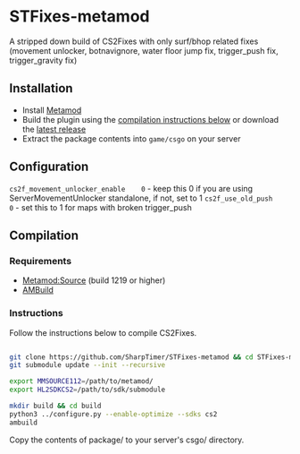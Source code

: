 # STFixes-metamod
A stripped down build of CS2Fixes with only surf/bhop related fixes (movement unlocker, botnavignore, water floor jump fix, trigger_push fix, trigger_gravity fix)

## Installation

- Install [Metamod](https://cs2.poggu.me/metamod/installation/)
- Build the plugin using the [compilation instructions below](https://github.com/SharpTimer/STFixes-metamod/tree/main?tab=readme-ov-file#instructions) or download the [latest release](https://github.com/SharpTimer/STFixes-metamod/releases/latest)
- Extract the package contents into `game/csgo` on your server

## Configuration
```cs2f_movement_unlocker_enable	0``` - keep this 0 if you are using ServerMovementUnlocker standalone, if not, set to 1
```cs2f_use_old_push 				    0``` - set this to 1 for maps with broken trigger_push

## Compilation

### Requirements

- [Metamod:Source](https://www.sourcemm.net/downloads.php/?branch=master) (build 1219 or higher)
- [AMBuild](https://wiki.alliedmods.net/Ambuild)

### Instructions

Follow the instructions below to compile CS2Fixes.

```bash

git clone https://github.com/SharpTimer/STFixes-metamod && cd STFixes-metamod
git submodule update --init --recursive

export MMSOURCE112=/path/to/metamod/
export HL2SDKCS2=/path/to/sdk/submodule

mkdir build && cd build
python3 ../configure.py --enable-optimize --sdks cs2
ambuild
```

Copy the contents of package/ to your server's csgo/ directory.

